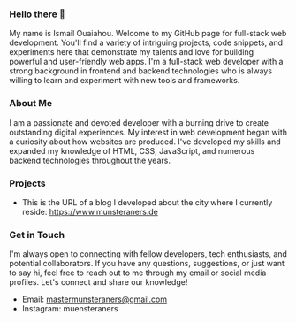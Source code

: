 ### Hello there 👋
My name is Ismail Ouaiahou. Welcome to my GitHub page for full-stack web development. You'll find a variety of intriguing projects, code snippets, and experiments here that demonstrate my talents and love for building powerful and user-friendly web apps. I'm a full-stack web developer with a strong background in frontend and backend technologies who is always willing to learn and experiment with new tools and frameworks.
### About Me 
I am a passionate and devoted developer with a burning drive to create outstanding digital experiences. My interest in web development began with a curiosity about how websites are produced. I've developed my skills and expanded my knowledge of HTML, CSS, JavaScript, and numerous backend technologies throughout the years.
### Projects
 - This is the URL of a blog I developed about the city where I currently reside: https://www.munsteraners.de 

### Get in Touch 
I'm always open to connecting with fellow developers, tech enthusiasts, and potential collaborators. If you have any questions, suggestions, or just want to say hi, feel free to reach out to me through my email or social media profiles. Let's connect and share our knowledge!

- Email: mastermunsteraners@gmail.com
- Instagram: muensteraners











 
